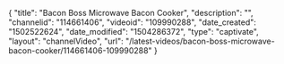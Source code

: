 {
    "title": "Bacon Boss Microwave Bacon Cooker",
    "description": "",
    "channelid": "114661406",
    "videoid": "109990288",
    "date_created": "1502522624",
    "date_modified": "1504286372",
    "type": "captivate",
    "layout": "channelVideo",
    "url": "\/latest-videos\/bacon-boss-microwave-bacon-cooker\/114661406-109990288"
}